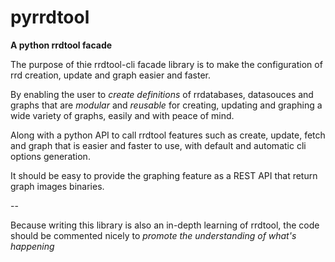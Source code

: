 pyrrdtool
=========

**A python rrdtool facade**

The purpose of thie rrdtool-cli facade library is to make
the configuration of rrd creation, update and graph easier and faster.

By enabling the user to *create definitions* of rrdatabases, datasouces
and graphs that are *modular* and *reusable* for creating, updating and graphing
a wide variety of graphs,  easily and with peace of mind.

Along with a python API to call rrdtool features such as create, update, fetch
and graph that is easier and faster to use, with default and automatic cli options
generation.

It should be easy to provide the graphing feature as a REST API that return
graph images binaries.

--

Because writing this library is also an in-depth learning of rrdtool,
the code should be commented nicely to *promote the understanding of what's happening*

